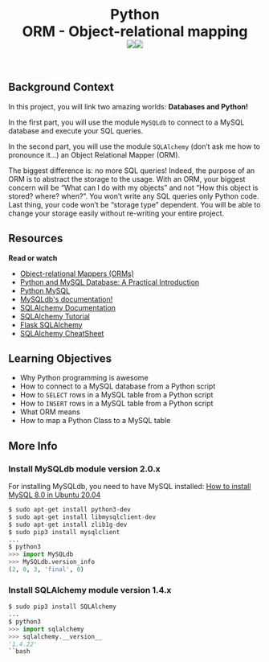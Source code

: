 <br>

<h1 align='center'>Python<br>ORM - Object-relational mapping<br>
<img src='https://img.shields.io/badge/Python-FFD43B?style=for-the-badge&logo=python&logoColor=blue'><img src='https://img.shields.io/badge/MySQL-005C84?style=for-the-badge&logo=mysql&logoColor=white'>
</h1>

<br>

## Background Context

In this project, you will link two amazing worlds: **Databases and Python!**

In the first part, you will use the module `MySQLdb` to connect to a MySQL database and execute your SQL queries.

In the second part, you will use the module `SQLAlchemy` (don’t ask me how to pronounce it…) an Object Relational Mapper (ORM).

The biggest difference is: no more SQL queries! Indeed, the purpose of an ORM is to abstract the storage to the usage. With an ORM, your biggest concern will be “What can I do with my objects” and not “How this object is stored? where? when?”. You won’t write any SQL queries only Python code. Last thing, your code won’t be “storage type” dependent. You will be able to change your storage easily without re-writing your entire project.

## Resources

**Read or watch**

- [Object-relational Mappers (ORMs)](https://www.fullstackpython.com/object-relational-mappers-orms.html)
- [Python and MySQL Database: A Practical Introduction](https://realpython.com/python-mysql/)
- [Python MySQL](https://www.mikusa.com/python-mysql-docs/index.html)
- [MySQLdb's documentation!](https://mysqlclient.readthedocs.io/)
- [SQLAlchemy Documentation](https://docs.sqlalchemy.org/en/14/)
- [SQLAlchemy Tutorial](https://j2logo.com/python/sqlalchemy-tutorial-de-python-sqlalchemy-guia-de-inicio/)
- [Flask SQLAlchemy](https://www.youtube.com/playlist?list=PLXmMXHVSvS-BlLA5beNJojJLlpE0PJgCW)
- [SQLAlchemy CheatSheet](https://www.pythonsheets.com/notes/python-sqlalchemy.html)

## Learning Objectives

- Why Python programming is awesome
- How to connect to a MySQL database from a Python script
- How to `SELECT` rows in a MySQL table from a Python script
- How to `INSERT` rows in a MySQL table from a Python script
- What ORM means
- How to map a Python Class to a MySQL table

## More Info

### Install MySQLdb module version 2.0.x

For installing MySQLdb, you need to have MySQL installed: [How to install MySQL 8.0 in Ubuntu 20.04](https://www.digitalocean.com/community/tutorials/how-to-install-mysql-on-ubuntu-20-04)

```python
$ sudo apt-get install python3-dev
$ sudo apt-get install libmysqlclient-dev
$ sudo apt-get install zlib1g-dev
$ sudo pip3 install mysqlclient
...
$ python3
>>> import MySQLdb
>>> MySQLdb.version_info 
(2, 0, 3, 'final', 0)
```

### Install SQLAlchemy module version 1.4.x

```python
$ sudo pip3 install SQLAlchemy
...
$ python3
>>> import sqlalchemy
>>> sqlalchemy.__version__ 
'1.4.22'
``bash
```
